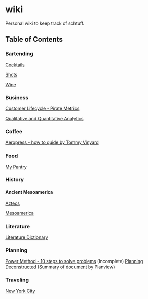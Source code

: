 # wiki

Personal wiki to keep track of schtuff.

## Table of Contents

### Bartending

[Cocktails](bartending/cocktails.md)

[Shots](bartending/shots.md)

[Wine](bartending/wine.md)

### Business

[Customer Lifecycle - Pirate Metrics](business/customerlifecycle-piratemetrics.md)

[Qualitative and Quantitative Analytics](business/qualitative-quantitative-analytics.md)

### Coffee

[Aeropress - how to guide by Tommy Vinyard](coffee/aeropress.md)

### Food

[My Pantry](food/mypantry.md)

### History

#### Ancient Mesoamerica

[Aztecs](history/ancientMesoamerica/aztecs.md)

[Mesoamerica](history/ancientMesoamerica/mesoamerica.md)

### Literature

[Literature Dictionary](literature/litdictionary.md)

### Planning

[Power Method - 10 steps to solve problems](planning/powermethod-10steps.md)
(Incomplete) [Planning Deconstructed](planning/planning-deconstructed.md) (Summary of [document](planning/assets/Planning-deconstructed.pdf) by Planview)

### Traveling

[New York City](traveling/nyc.md)